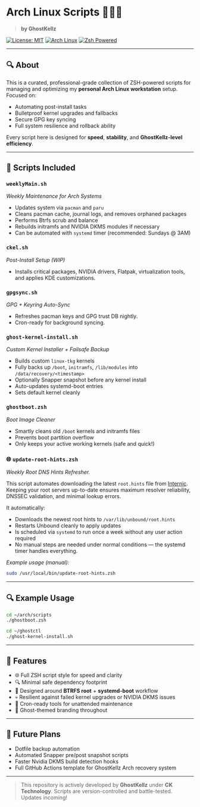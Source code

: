 # Arch Linux Scripts 👻🔥🌐

> **by GhostKellz**

[![License: MIT](https://img.shields.io/badge/License-MIT-blue.svg)](LICENSE)
[![Arch Linux](https://img.shields.io/badge/Arch_Linux-1793D1?logo=arch-linux&logoColor=white)](https://archlinux.org)
[![Zsh Powered](https://img.shields.io/badge/Shell-Zsh-89e051?logo=gnu-bash&logoColor=white)](https://www.zsh.org)

---

## 🔍 About

This is a curated, professional-grade collection of ZSH-powered scripts for managing and optimizing my **personal Arch Linux workstation** setup. Focused on:

- Automating post-install tasks
- Bulletproof kernel upgrades and fallbacks
- Secure GPG key syncing
- Full system resilience and rollback ability

Every script here is designed for **speed**, **stability**, and **GhostKellz-level efficiency**.

---

## 🔧 Scripts Included

### `weeklyMain.sh`
_Weekly Maintenance for Arch Systems_

- Updates system via `pacman` and `paru`
- Cleans pacman cache, journal logs, and removes orphaned packages
- Performs Btrfs scrub and balance
- Rebuilds initramfs and NVIDIA DKMS modules if necessary
- Can be automated with `systemd` timer (recommended: Sundays @ 3AM)


### `ckel.sh`
_Post-Install Setup (WIP)_
- Installs critical packages, NVIDIA drivers, Flatpak, virtualization tools, and applies KDE customizations.

### `gpgsync.sh`
_GPG + Keyring Auto-Sync_
- Refreshes pacman keys and GPG trust DB nightly.
- Cron-ready for background syncing.

### `ghost-kernel-install.sh`
_Custom Kernel Installer + Failsafe Backup_
- Builds custom `linux-tkg` kernels
- Fully backs up `/boot`, `initramfs`, `/lib/modules` into `/data/recovery/<timestamp>`
- Optionally Snapper snapshot before any kernel install
- Auto-updates systemd-boot entries
- Sets default kernel cleanly

### `ghostboot.zsh`
_Boot Image Cleaner_
- Smartly cleans old `/boot` kernels and initramfs files
- Prevents boot partition overflow
- Only keeps your active working kernels (safe and quick!)

### 🌐 `update-root-hints.zsh`
_Weekly Root DNS Hints Refresher._

This script automates downloading the latest `root.hints` file from [Internic](https://www.internic.net/domain/named.root).  
Keeping your root servers up-to-date ensures maximum resolver reliability, DNSSEC validation, and minimal lookup errors.

It automatically:
- Downloads the newest root hints to `/var/lib/unbound/root.hints`
- Restarts Unbound cleanly to apply updates
- Is scheduled via `systemd` to run once a week without any user action required
- No manual steps are needed under normal conditions — the systemd timer handles everything.


_Example usage (manual):_
```bash
sudo /usr/local/bin/update-root-hints.zsh
```
---

## 🔍 Example Usage

```bash
cd ~/arch/scripts
./ghostboot.zsh
```
```bash
cd ~/ghostctl
./ghost-kernel-install.sh
```

---

## 🚀 Features

- 🌐 Full ZSH script style for speed and clarity
- 🔍 Minimal safe dependency footprint
- 🔧 Designed around **BTRFS root** + **systemd-boot** workflow
- 💀 Resilient against failed kernel upgrades or NVIDIA DKMS issues
- 🔔 Cron-ready tools for unattended maintenance
- 👻 Ghost-themed branding throughout

---

## 🧹 Future Plans

- Dotfile backup automation
- Automated Snapper pre/post snapshot scripts
- Faster Nvidia DKMS build detection hooks
- Full GitHub Actions template for GhostKellz Arch recovery system

---

> This repository is actively developed by **GhostKellz** under **CK Technology**. Scripts are version-controlled and battle-tested. Updates incoming!

